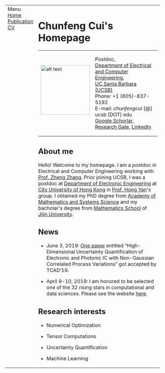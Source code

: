 <html xmlns="http://www.w3.org/1999/xhtml" xml:lang="en">
<head>
<meta name="generator" content="jemdoc, see http://jemdoc.jaboc.net/" />
<meta http-equiv="Content-Type" content="text/html;charset=utf-8" />
<link rel="stylesheet" href="jemdoc.css" type="text/css" />
<title>Chunfeng Cui's Homepage</title>
</head>
<body>
<table summary="Table for page layout." id="tlayout">
<tr valign="top">
<td id="layout-menu">
<div class="menu-category">Menu</div>
<div class="menu-item"><a href="index.html" class="current">Home</a></div>
<div class="menu-item"><a href="publication.html">Publication</a></div>
<div class="menu-item"><a href="cv_chunfengcui.pdf">CV</a></div>
</td>
<td id="layout-content">
<div id="toptitle">
<h1>Chunfeng Cui's Homepage</h1>
</div>
<table class="imgtable"><tr><td>
<img src="ccf.jpg" alt="alt text" width="160px" height="160px" />&nbsp;</td>
<td align="left"><p>Postdoc,<br /> <a href="https://www.ece.ucsb.edu/">Department of Electrical and Computer Engineering</a>, <br /><a href="https://www.ucsb.edu/">UC Santa Barbara (UCSB)</a><br />
Phone: +1 (805)-837-5192 <br />
E-mail: <i>chunfengcui</i> [@] ucsb [DOT] edu<br />
<a href="https://scholar.google.com/citations?user=6WsPAJ0AAAAJ&amp;hl=en">Google Schorlar</a>, <a href="https://www.researchgate.net/profile/Chunfeng_Cui">Research Gate</a>, <a href="https://www.linkedin.com/in/chunfeng-cui-896734180">LinkedIn</a></p>
</td></tr></table>
<h2>About me</h2>
<p>Hello! Welcome to my homepage. I am a postdoc in Electrical and Computer Engineering working with <a href="https://www.ece.ucsb.edu/~zhengzhang/">Prof. Zheng Zhang</a>. 
Prior joining UCSB, I was a postdoc at <a href="https://www.ee.cityu.edu.hk/home/">Department of Electronic Engineering</a> at <a href="https://www.cityu.edu.hk/">City University of Hong Kong</a> in <a href="https://www.ee.cityu.edu.hk/~hpyan/">Prof. Hong Yan</a>'s group. 
I obtained my PhD degree from <a href="http://english.amss.cas.cn/">Academy of Mathematics and Systems Science</a> and my bacholar's degree from <a href="http://math.jlu.edu.cn/">Mathematics School</a> of <a href="http://global.jlu.edu.cn/User/Index/index">Jilin University</a>.</p>
<h2>News</h2>
<ul>
<li><p>June 3, 2019: <a href="https://arxiv.org/abs/1902.00004">One paper</a> entitled &ldquo;High-Dimensional Uncertainty Quantification of Electronic and Photonic IC with Non-Gaussian Correlated Process Variations&rdquo; got accepted by TCAD&rsquo;19.</p>
</li>
<li><p>April 9-10, 2019: I am honored to be selected one of the 32 rising stars in computational and data sciences. Please see the website <a href="https://risingstars.oden.utexas.edu/">here</a>.</p>
</li>
</ul>
<h2>Research interests</h2>
<ul>
<li><p>Numerical Optimization</p>
</li>
<li><p>Tensor Computations</p>
</li>
<li><p>Uncertainty Quantification  </p>
</li>
<li><p>Machine Learning</p>
</li>
</ul>
</td>
</tr>
</table>
</body>
</html>
